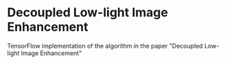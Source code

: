 # Decoupled Low-light Image Enhancement
TensorFlow implementation of the algorithm in the paper "Decoupled Low-light Image Enhancement"
